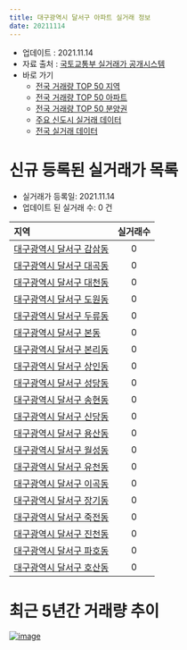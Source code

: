 ```yaml
---
title: 대구광역시 달서구 아파트 실거래 정보
date: 20211114
---
```


* 업데이트 : 2021.11.14
* 자료 출처 : [국토교통부 실거래가 공개시스템](http://rt.molit.go.kr)
* 바로 가기
    * [전국 거래량 TOP 50 지역](https://apt-info.github.io/apt-trade-info/tr)
    * [전국 거래량 TOP 50 아파트](https://apt-info.github.io/apt-trade-info/ta)
    * [전국 거래량 TOP 50 분양권](https://apt-info.github.io/apt-trade-info/tb)
    * [주요 신도시 실거래 데이터](https://apt-info.github.io/apt-trade-info/newtown)
    * [전국 실거래 데이터](https://apt-info.github.io/apt-trade-info/all)



<script async src="https://pagead2.googlesyndication.com/pagead/js/adsbygoogle.js"></script>
<!-- 기본광고 -->
<ins class="adsbygoogle"
     style="display:block"
     data-ad-client="ca-pub-1142216861245946"
     data-ad-slot="4805727019"
     data-ad-format="auto"
     data-full-width-responsive="true"></ins>
<script>
     (adsbygoogle = window.adsbygoogle || []).push({});
</script>


# 신규 등록된 실거래가 목록

* 실거래가 등록일: 2021.11.14
* 업데이트 된 실거래 수: 0 건


|지역|실거래수|
|:---|:---:|
|[대구광역시 달서구 감삼동](https://apt-info.github.io/apt-trade-info/r510)|0|
|[대구광역시 달서구 대곡동](https://apt-info.github.io/apt-trade-info/r518)|0|
|[대구광역시 달서구 대천동](https://apt-info.github.io/apt-trade-info/r521)|0|
|[대구광역시 달서구 도원동](https://apt-info.github.io/apt-trade-info/r513)|0|
|[대구광역시 달서구 두류동](https://apt-info.github.io/apt-trade-info/r503)|0|
|[대구광역시 달서구 본동](https://apt-info.github.io/apt-trade-info/r519)|0|
|[대구광역시 달서구 본리동](https://apt-info.github.io/apt-trade-info/r511)|0|
|[대구광역시 달서구 상인동](https://apt-info.github.io/apt-trade-info/r512)|0|
|[대구광역시 달서구 성당동](https://apt-info.github.io/apt-trade-info/r502)|0|
|[대구광역시 달서구 송현동](https://apt-info.github.io/apt-trade-info/r517)|0|
|[대구광역시 달서구 신당동](https://apt-info.github.io/apt-trade-info/r505)|0|
|[대구광역시 달서구 용산동](https://apt-info.github.io/apt-trade-info/r508)|0|
|[대구광역시 달서구 월성동](https://apt-info.github.io/apt-trade-info/r516)|0|
|[대구광역시 달서구 유천동](https://apt-info.github.io/apt-trade-info/r515)|0|
|[대구광역시 달서구 이곡동](https://apt-info.github.io/apt-trade-info/r506)|0|
|[대구광역시 달서구 장기동](https://apt-info.github.io/apt-trade-info/r507)|0|
|[대구광역시 달서구 죽전동](https://apt-info.github.io/apt-trade-info/r509)|0|
|[대구광역시 달서구 진천동](https://apt-info.github.io/apt-trade-info/r514)|0|
|[대구광역시 달서구 파호동](https://apt-info.github.io/apt-trade-info/r504)|0|
|[대구광역시 달서구 호산동](https://apt-info.github.io/apt-trade-info/r520)|0|



<script async src="https://pagead2.googlesyndication.com/pagead/js/adsbygoogle.js"></script>
<!-- 기본광고 -->
<ins class="adsbygoogle"
     style="display:block"
     data-ad-client="ca-pub-1142216861245946"
     data-ad-slot="4805727019"
     data-ad-format="auto"
     data-full-width-responsive="true"></ins>
<script>
     (adsbygoogle = window.adsbygoogle || []).push({});
</script>


# 최근 5년간 거래량 추이


<div style="width:100%;">
    <canvas id="deal_progress" height="200"></canvas>
</div>

<script>
new Chart(document.getElementById("deal_progress"), {
    type: 'line',
    data: {
        labels: ['16.01','16.02','16.03','16.04','16.05','16.06','16.07','16.08','16.09','16.10','16.11','16.12','17.01','17.02','17.03','17.04','17.05','17.06','17.07','17.08','17.09','17.10','17.11','17.12','18.01','18.02','18.03','18.04','18.05','18.06','18.07','18.08','18.09','18.10','18.11','18.12','19.01','19.02','19.03','19.04','19.05','19.06','19.07','19.08','19.09','19.10','19.11','19.12','20.01','20.02','20.03','20.04','20.05','20.06','20.07','20.08','20.09','20.10','20.11','20.12','21.01','21.02','21.03','21.04','21.05','21.06','21.07','21.08','21.09','21.10','21.11'],
        datasets: [{
            label: '매매/분양권',
            data: [264,273,403,438,449,521,649,666,664,837,576,445,378,596,597,682,745,1190,1202,1121,904,732,743,648,814,826,1166,834,818,839,609,802,839,990,657,568,544,537,610,719,1104,731,796,893,785,1091,1178,1227,981,1018,512,810,1017,1551,1618,1104,1303,1607,1974,1193,379,360,398,384,447,279,419,301,355,391,25],
            borderColor: "rgba(66, 133, 243, 1)",
            backgroundColor: "rgba(66, 133, 243, 0.05)",
            borderWidth: 1,
            pointRadius: 0,
            fill: false,
            lineTension: 0
        },{
            label: '전/월세',
            data: [319,310,371,336,322,415,486,449,417,458,347,349,353,449,388,322,336,329,366,422,411,369,355,347,375,329,452,387,403,420,409,451,411,497,431,439,539,458,472,395,371,332,298,279,322,389,332,370,348,428,306,333,343,400,476,375,348,359,422,403,332,365,416,382,391,384,365,365,344,337,64],
            borderColor: "rgba(255, 90, 0, 1)",
            backgroundColor: "rgba(255, 90, 0, 0.05)",
            borderWidth: 1,
            pointRadius: 0,
            fill: false,
            lineTension: 0
        },{
            label: '합계',
            data: [583,583,774,774,771,936,1135,1115,1081,1295,923,794,731,1045,985,1004,1081,1519,1568,1543,1315,1101,1098,995,1189,1155,1618,1221,1221,1259,1018,1253,1250,1487,1088,1007,1083,995,1082,1114,1475,1063,1094,1172,1107,1480,1510,1597,1329,1446,818,1143,1360,1951,2094,1479,1651,1966,2396,1596,711,725,814,766,838,663,784,666,699,728,89],
            borderColor: "rgba(0, 0, 0, 1)",
            backgroundColor: "rgba(0, 0, 0, 0.03)",
            borderWidth: 0.1,
            pointRadius: 0,
            fill: true,
            lineTension: 0
        }
        ]
    },
    options: {
        responsive: true,
        title: {
            display: false
        },
        tooltips: {
            mode: 'index',
            intersect: false
        },
        hover: {
            mode: 'nearest',
            intersect: true
        },
        scales: {
            xAxes: [{
                display: true,
                scaleLabel: {
                    display: true,
                    labelString: '년/월'
                }
            }],
            yAxes: [{
                display: true,
                ticks: {
                    suggestedMin: 0,
                },
                scaleLabel: {
                    display: true,
                    labelString: '실거래 수'
                }
            }]
        }
    }
});

</script>


[![image](https://apt-info.github.io/images/2020-01-03-apt-trade-info/1024x500.png)](https://play.google.com/store/apps/details?id=com.aptinfo.apttradeinfo)

